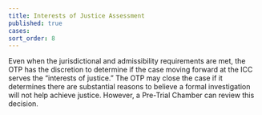 ```yaml
---
title: Interests of Justice Assessment
published: true
cases:
sort_order: 8
---
```



Even when the jurisdictional and admissibility requirements are met, the OTP has the discretion to determine if the case moving forward at the ICC serves the “interests of justice.” The OTP may close the case if it determines there are substantial reasons to believe a formal investigation will not help achieve justice. However, a Pre-Trial Chamber can review this decision.
